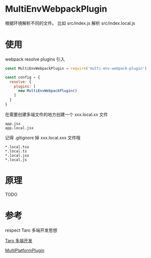# MultiEnvWebpackPlugin

根据环境解析不同的文件。 比如 src/index.js 解析 src/index.local.js

# 使用

webpack resolve plugins 引入
```javascript
const MultiEnvWebpackPlugin = require('multi-env-webpack-plugin')

const config = {
  resolve: {
    plugins: [ 
      new MultiEnvWebpackPlugin()
    ]
  }
}

```

在需要创建多端文件的地方创建一个 xxx.local.xx 文件

```text
app.jsx
app.local.jsx
```

记得 .gitignore 掉 xxx.local.xxx 文件哦

```text
*.local.tsx
*.local.ts
*.local.jsx
*.local.js
```

# 原理

TODO

# 参考

respect Taro 多端开发思想

[Taro 多端开发](https://taro-docs.jd.com/taro/docs/envs#%E8%AE%A9-node_modules-%E4%B8%AD%E7%9A%84%E4%BE%9D%E8%B5%96%E4%B9%9F%E8%83%BD%E8%A7%A3%E6%9E%90%E5%A4%9A%E7%AB%AF%E6%96%87%E4%BB%B6)

[MultiPlatformPlugin](https://github.com/NervJS/taro/blob/next/packages/taro-runner-utils/src/resolve/MultiPlatformPlugin.ts)

